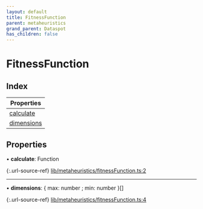 ```yaml
---
layout: default
title: FitnessFunction
parent: metaheuristics
grand_parent: Dataspot
has_children: false
---
```


# FitnessFunction

## Index

| Properties |
|-----------|
| [calculate](#calculate) |
| [dimensions](#dimensions) |

## Properties

•  **calculate**: Function

{:.url-source-ref}
[lib/metaheuristics/fitnessFunction.ts:2](https://github.com/ascentcore/dataspot/blob/e1f4e78/lib/metaheuristics/fitnessFunction.ts#L2)

___

•  **dimensions**: { max: number ; min: number  }[]

{:.url-source-ref}
[lib/metaheuristics/fitnessFunction.ts:4](https://github.com/ascentcore/dataspot/blob/e1f4e78/lib/metaheuristics/fitnessFunction.ts#L4)
